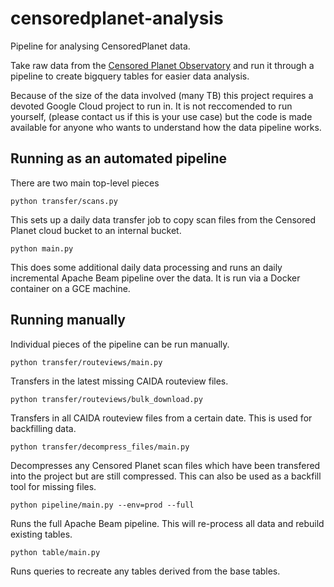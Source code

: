 # censoredplanet-analysis

Pipeline for analysing CensoredPlanet data.

Take raw data from the
[Censored Planet Observatory](https://censoredplanet.org/data/raw) and run it
through a pipeline to create bigquery tables for easier data analysis.

Because of the size of the data involved (many TB) this project requires a
devoted Google Cloud project to run in. It is not reccomended to run yourself,
(please contact us if this is your use case) but the code is made available for
anyone who wants to understand how the data pipeline works.

## Running as an automated pipeline

There are two main top-level pieces

`python transfer/scans.py`

This sets up a daily data transfer job to copy scan files from the Censored
Planet cloud bucket to an internal bucket.

`python main.py`

This does some additional daily data processing and runs an daily incremental
Apache Beam pipeline over the data. It is run via a Docker container on a GCE
machine.

## Running manually

Individual pieces of the pipeline can be run manually.

`python transfer/routeviews/main.py`

Transfers in the latest missing CAIDA routeview files.

`python transfer/routeviews/bulk_download.py`

Transfers in all CAIDA routeview files from a certain date. This is used for
backfilling data.

`python transfer/decompress_files/main.py`

Decompresses any Censored Planet scan files which have been transfered into the
project but are still compressed. This can also be used as a backfill tool for
missing files.

`python pipeline/main.py --env=prod --full`

Runs the full Apache Beam pipeline. This will re-process all data and rebuild
existing tables.

`python table/main.py`

Runs queries to recreate any tables derived from the base tables.
